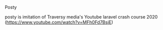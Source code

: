 Posty 

posty is imitation of Traversy media's Youtube laravel crash course 2020 
(https://www.youtube.com/watch?v=MFh0Fd7BsjE)
